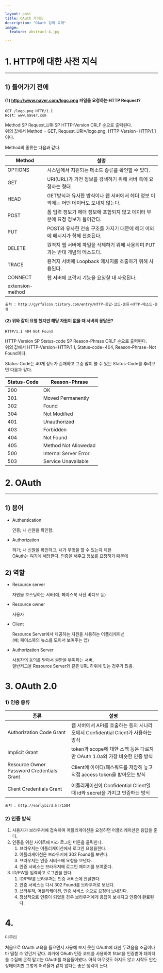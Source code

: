 ```yaml
---

layout: post
title: OAuth 가이드
description: "OAuth 강의 요약"
image:
  feature: abstract-4.jpg

---
```


# 1. HTTP에 대한 사전 지식

---

## 1) 들어가기 전에

#### (1) http://www.naver.com/logo.png 파일을 요청하는 HTTP Request?

    GET /logo.png HTTP/1.1
    Host: www.naver.com

Method SP Request_URI SP HTTP-Version CRLF 순으로 출력된다.  
위의 값에서 Method = GET, Request_URI=/logo.png, HTTP-Version=HTTP/1.1이다.  


Method의 종류는 다음과 같다.

|Method|설명|
|-|-|
|OPTIONS|시스템에서 지원되는 메소드 종류를 확인할 수 있다.|
|GET|URI(URL)가 가전 정보를 검색하기 위해 서버 측에 요청하는 형태|
|HEAD|GET방식과 유사한 방식이나 웹 서버에서 헤더 정보 이외에는 어떤 데이터도 보내지 않는다.|
|POST|폼 입력 정보가 헤더 정보에 포함되지 않고 데이터 부분에 요청 정보가 들어간다.|
|PUT|POST와 유사한 전송 구조를 가지기 대문에 헤더 이외에 메시지가 함께 전송된다.|
|DELETE|원격지 웹 서버에 파일을 삭제하기 위해 사용되며 PUT과는 반대 개념의 메소드다.|
|TRACE|원격지 서버에 Loopback 메시지를 호출하기 위해 사용된다.|
|CONNECT|웹 서버에 프락시 기능을 요청할 대 사용된다.|
|extension-method||

`출처 : http://gyrfalcon.tistory.com/entry/HTTP-응답-코드-종류-HTTP-메소드-종류`

#### (2) 위와 같이 요청 했지만 해당 자원이 없을 때 서버의 응답은?

    HTTP/1.1 404 Not Found

HTTP-Version SP Status-code SP Reason-Phrase CRLF 순으로 출력된다.  
위의 값에서 HTTP-Version=HTTP/1.1, Status-code=404, Reason-Phrase=Not Found이다.  

Status-Code는 40개 정도가 존재하고 그중 많이 볼 수 있는 Status-Code를 추려보면 다음과 같다.  

|Status-Code|Reason-Phrase|
|-|-|
|200|OK|
|301|Moved Permanently|
|302|Found|
|304|Not Modified|
|401|Unauthorized|
|403|Forbidden|
|404|Not Found|
|405|Method Not Allowedad|
|500|Internal Server Error|
|503|Service Unavailable|


# 2. OAuth

---

## 1)  용어

- Authentication

	인증; 내 신원을 확인함.

- Authorization

	허가; 내 신원을 확인하고, 내가 무엇을 할 수 있는지 제한  
	OAuth는 여기에 해당한다. 인증을 해주고 정보를 요청하기 때문에

## 2) 역할

- Resource server

	자원을 호스팅하는 서버(예; 페이스북 사진 비디오 등)  

- Resource owner

	사용자  

- Client

	Resource Server에서 제공하는 자원을 사용하는 어플리케이션  
	(예; 페이스북의 뉴스를 모아서 보여주는 앱)  

- Authorization Server

	사용자의 동의를 받아서 권한을 부여하는 서버,  
	일반저그올 Resource Server와 같은 URL 하위에 잇는 경우가 많음.  


# 3. OAuth 2.0

### 1) 인증 종류

|종류|설명|
|-|-|
|Authorization Code Grant|웹 서버에서 API를 호출하는 등의 시나리오에서 Confidential Client가 사용하는 방식|
|Implicit Grant|token과 scope에 대한 스펙 등은 다르지만 OAuth 1.0a와 가장 비슷한 인증 방식|
|Resource Owner Password Credentials Grant|Client에 아이디/패스워드를 저장해 놓고 직접 access token을 받아오는 방식|
|Client Credentials Grant|어플리케이션이 Confidential Client일 때 id와 secret을 가지고 인증하는 방식|

`출처 : http://earlybird.kr/1584`  

### 2) 인증 방식

1. 사용자가 브라우저에 접속하여 어플리케이션을 요청하면 어플리케이션은 응답을 준다.
2. 인증을 위한 사이트에 따라 로그인 버튼을 클릭한다.
	1. 브라우저는 어플리케이션에서 로그인 요청을한다.
	2. 어플리케이션은 브라우저에 302 Found를 보낸다.
	3. 브라우저는 인증 서비스에 요청을 보낸다.
	4. 인증 서비스는 브라우저에 로그인 페이지를 보여준다.
3. ID/PW를 입력하고 로그인을 한다.
	1. ID/PW를 브라우저는 인증 서비스에 전달한다.
	2. 인증 서비스는 다시 302 Found를 브라우저로 보낸다.
	3. 브라우저, 어플리케이션, 인증 서비스 순으로 요청이 보내진다.
	4. 정상적으로 인증이 되었을 경우 브라우저에게 응답이 보내지고 인증이 완료된다.


# 4.
마무리

처음으로 OAuth 교육을 들으면서 사용해 보지 못한 OAuth에 대한 두려움을 조금이나마 떨칠 수 있던거 같다. 과거에 OAuth 인증 코드를 사용하여 fitbit을 인증받아 데이터를 수집해 온적 말고는 OAuth를 처음들어봤다. 아직 아무것도 하지도 않고 시작도 안한 상태이지만 그렇게 어려울거 같지 않다는 좋은 생각이 든다.
